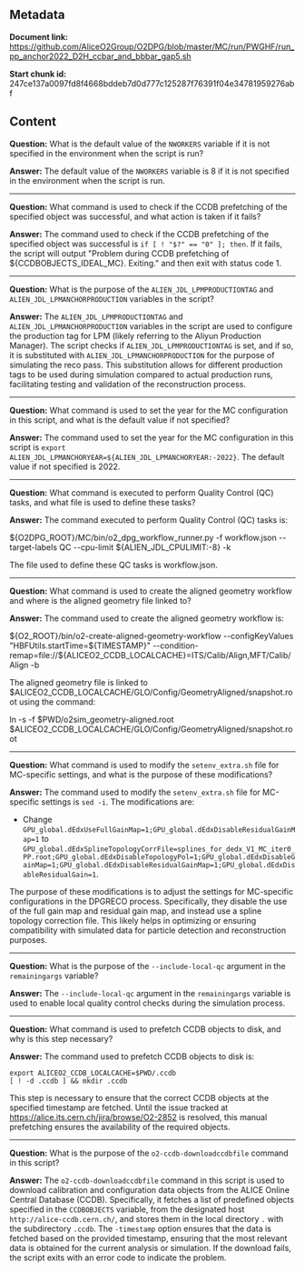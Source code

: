 ## Metadata

**Document link:** https://github.com/AliceO2Group/O2DPG/blob/master/MC/run/PWGHF/run_pp_anchor2022_D2H_ccbar_and_bbbar_gap5.sh

**Start chunk id:** 247ce137a0097fd8f4668bddeb7d0d777c125287f76391f04e34781959276abf

## Content

**Question:** What is the default value of the `NWORKERS` variable if it is not specified in the environment when the script is run?

**Answer:** The default value of the `NWORKERS` variable is 8 if it is not specified in the environment when the script is run.

---

**Question:** What command is used to check if the CCDB prefetching of the specified object was successful, and what action is taken if it fails?

**Answer:** The command used to check if the CCDB prefetching of the specified object was successful is `if [ ! "$?" == "0" ]; then`. If it fails, the script will output "Problem during CCDB prefetching of ${CCDBOBJECTS_IDEAL_MC}. Exiting." and then exit with status code 1.

---

**Question:** What is the purpose of the `ALIEN_JDL_LPMPRODUCTIONTAG` and `ALIEN_JDL_LPMANCHORPRODUCTION` variables in the script?

**Answer:** The `ALIEN_JDL_LPMPRODUCTIONTAG` and `ALIEN_JDL_LPMANCHORPRODUCTION` variables in the script are used to configure the production tag for LPM (likely referring to the Aliyun Production Manager). The script checks if `ALIEN_JDL_LPMPRODUCTIONTAG` is set, and if so, it is substituted with `ALIEN_JDL_LPMANCHORPRODUCTION` for the purpose of simulating the reco pass. This substitution allows for different production tags to be used during simulation compared to actual production runs, facilitating testing and validation of the reconstruction process.

---

**Question:** What command is used to set the year for the MC configuration in this script, and what is the default value if not specified?

**Answer:** The command used to set the year for the MC configuration in this script is `export ALIEN_JDL_LPMANCHORYEAR=${ALIEN_JDL_LPMANCHORYEAR:-2022}`. The default value if not specified is 2022.

---

**Question:** What command is executed to perform Quality Control (QC) tasks, and what file is used to define these tasks?

**Answer:** The command executed to perform Quality Control (QC) tasks is:

${O2DPG_ROOT}/MC/bin/o2_dpg_workflow_runner.py -f workflow.json --target-labels QC --cpu-limit ${ALIEN_JDL_CPULIMIT:-8} -k

The file used to define these QC tasks is workflow.json.

---

**Question:** What command is used to create the aligned geometry workflow and where is the aligned geometry file linked to?

**Answer:** The command used to create the aligned geometry workflow is:

${O2_ROOT}/bin/o2-create-aligned-geometry-workflow --configKeyValues "HBFUtils.startTime=${TIMESTAMP}" --condition-remap=file://${ALICEO2_CCDB_LOCALCACHE}=ITS/Calib/Align,MFT/Calib/Align -b 

The aligned geometry file is linked to $ALICEO2_CCDB_LOCALCACHE/GLO/Config/GeometryAligned/snapshot.root using the command:

ln -s -f $PWD/o2sim_geometry-aligned.root $ALICEO2_CCDB_LOCALCACHE/GLO/Config/GeometryAligned/snapshot.root

---

**Question:** What command is used to modify the `setenv_extra.sh` file for MC-specific settings, and what is the purpose of these modifications?

**Answer:** The command used to modify the `setenv_extra.sh` file for MC-specific settings is `sed -i`. The modifications are:

- Change `GPU_global.dEdxUseFullGainMap=1;GPU_global.dEdxDisableResidualGainMap=1` to `GPU_global.dEdxSplineTopologyCorrFile=splines_for_dedx_V1_MC_iter0_PP.root;GPU_global.dEdxDisableTopologyPol=1;GPU_global.dEdxDisableGainMap=1;GPU_global.dEdxDisableResidualGainMap=1;GPU_global.dEdxDisableResidualGain=1`.

The purpose of these modifications is to adjust the settings for MC-specific configurations in the DPGRECO process. Specifically, they disable the use of the full gain map and residual gain map, and instead use a spline topology correction file. This likely helps in optimizing or ensuring compatibility with simulated data for particle detection and reconstruction purposes.

---

**Question:** What is the purpose of the `--include-local-qc` argument in the `remainingargs` variable?

**Answer:** The `--include-local-qc` argument in the `remainingargs` variable is used to enable local quality control checks during the simulation process.

---

**Question:** What command is used to prefetch CCDB objects to disk, and why is this step necessary?

**Answer:** The command used to prefetch CCDB objects to disk is:

```
export ALICEO2_CCDB_LOCALCACHE=$PWD/.ccdb
[ ! -d .ccdb ] && mkdir .ccdb
```

This step is necessary to ensure that the correct CCDB objects at the specified timestamp are fetched. Until the issue tracked at https://alice.its.cern.ch/jira/browse/O2-2852 is resolved, this manual prefetching ensures the availability of the required objects.

---

**Question:** What is the purpose of the `o2-ccdb-downloadccdbfile` command in this script?

**Answer:** The `o2-ccdb-downloadccdbfile` command in this script is used to download calibration and configuration data objects from the ALICE Online Central Database (CCDB). Specifically, it fetches a list of predefined objects specified in the `CCDBOBJECTS` variable, from the designated host `http://alice-ccdb.cern.ch/`, and stores them in the local directory `.` with the subdirectory `.ccdb`. The `-timestamp` option ensures that the data is fetched based on the provided timestamp, ensuring that the most relevant data is obtained for the current analysis or simulation. If the download fails, the script exits with an error code to indicate the problem.